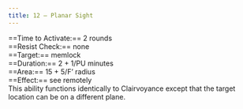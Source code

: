 ```yaml
---
title: 12 – Planar Sight
---
```

==Time to Activate:== 2 rounds  
==Resist Check:== none  
==Target:== memlock  
==Duration:== 2 + 1/PU minutes  
==Area:== 15 + 5/F’ radius  
==Effect:== see remotely  
This ability functions identically to Clairvoyance except that the target location can be on a different plane.  
